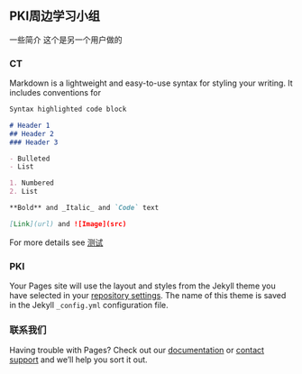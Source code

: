 ## PKI周边学习小组

一些简介
这个是另一个用户做的

### CT

Markdown is a lightweight and easy-to-use syntax for styling your writing. It includes conventions for

```markdown
Syntax highlighted code block

# Header 1
## Header 2
### Header 3

- Bulleted
- List

1. Numbered
2. List

**Bold** and _Italic_ and `Code` text

[Link](url) and ![Image](src)
```

For more details see [测试](./test.md)

### PKI

Your Pages site will use the layout and styles from the Jekyll theme you have selected in your [repository settings](https://github.com/PKIexr/PKIexr.github.io/settings/pages). The name of this theme is saved in the Jekyll `_config.yml` configuration file.

### 联系我们

Having trouble with Pages? Check out our [documentation](https://docs.github.com/categories/github-pages-basics/) or [contact support](https://support.github.com/contact) and we’ll help you sort it out.
